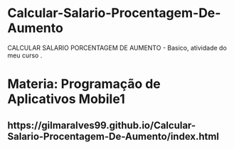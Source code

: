 # Calcular-Salario-Procentagem-De-Aumento
CALCULAR SALARIO PORCENTAGEM DE AUMENTO - Basico, atividade do meu curso .
<h1> Materia: Programação de Aplicativos Mobile1 </h1>

<h2> https://gilmaralves99.github.io/Calcular-Salario-Procentagem-De-Aumento/index.html </h2>
